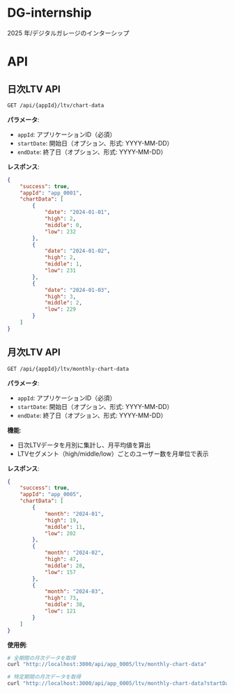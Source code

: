 # DG-internship

2025 年/デジタルガレージのインターシップ

# API

## 日次LTV API

```bash
GET /api/{appId}/ltv/chart-data
```

**パラメータ**:
- `appId`: アプリケーションID（必須）
- `startDate`: 開始日（オプション、形式: YYYY-MM-DD）
- `endDate`: 終了日（オプション、形式: YYYY-MM-DD）

**レスポンス**:

```json
{
    "success": true,
    "appId": "app_0001",
    "chartData": [
        {
            "date": "2024-01-01",
            "high": 2,
            "middle": 0,
            "low": 232
        },
        {
            "date": "2024-01-02",
            "high": 2,
            "middle": 1,
            "low": 231
        },
        {
            "date": "2024-01-03",
            "high": 3,
            "middle": 2,
            "low": 229
        }
    ]
}
```

## 月次LTV API

```bash
GET /api/{appId}/ltv/monthly-chart-data
```

**パラメータ**:
- `appId`: アプリケーションID（必須）
- `startDate`: 開始日（オプション、形式: YYYY-MM-DD）
- `endDate`: 終了日（オプション、形式: YYYY-MM-DD）

**機能**:
- 日次LTVデータを月別に集計し、月平均値を算出
- LTVセグメント（high/middle/low）ごとのユーザー数を月単位で表示

**レスポンス**:

```json
{
    "success": true,
    "appId": "app_0005",
    "chartData": [
        {
            "month": "2024-01",
            "high": 19,
            "middle": 11,
            "low": 202
        },
        {
            "month": "2024-02",
            "high": 47,
            "middle": 28,
            "low": 157
        },
        {
            "month": "2024-03",
            "high": 73,
            "middle": 38,
            "low": 121
        }
    ]
}
```

**使用例**:

```bash
# 全期間の月次データを取得
curl "http://localhost:3000/api/app_0005/ltv/monthly-chart-data"

# 特定期間の月次データを取得
curl "http://localhost:3000/api/app_0005/ltv/monthly-chart-data?startDate=2024-06-01&endDate=2024-09-30"
```
